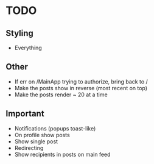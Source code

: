 # TODO

## Styling
 * Everything
   
## Other
 * If err on /MainApp trying to authorize, bring back to /
 * Make the posts show in reverse (most recent on top)
 * Make the posts render ~ 20 at a time

 ## Important
  * Notifications (popups toast-like)
  * On profile show posts
  * Show single post
  * Redirecting
  * Show recipients in posts on main feed